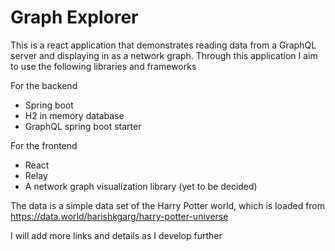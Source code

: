 # Graph Explorer
This is a react application that demonstrates reading data from a GraphQL server and displaying in as a network graph.
Through this application I aim to use the following libraries and frameworks

For the backend
* Spring boot
* H2 in memory database
* GraphQL spring boot starter

For the frontend
* React
* Relay
* A network graph visualization library (yet to be decided)

The data is a simple data set of the Harry Potter world, which is loaded from https://data.world/harishkgarg/harry-potter-universe

I will add more links and details as I develop further
